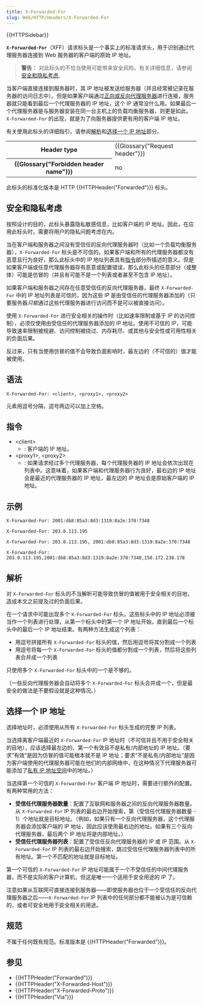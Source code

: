 ```yaml
---
title: X-Forwarded-For
slug: Web/HTTP/Headers/X-Forwarded-For
---
```


{{HTTPSidebar}}

**`X-Forwarded-For`**（XFF）请求标头是一个事实上的标准请求头，用于识别通过代理服务器连接到 Web 服务器的客户端的原始 IP 地址。

> **警告：** 对此标头的不恰当使用可能带来安全风险。有关详细信息，请参阅[安全和隐私考虑](#安全和隐私考虑)。

当客户端直接连接到服务器时，其 IP 地址被发送给服务器（并且经常被记录在服务器的访问日志中）。但是如果客户端通过[正向或反向代理服务器](https://zh.wikipedia.org/wiki/代理服务器)进行连接，服务器就只能看到最后一个代理服务器的 IP 地址，这个 IP 通常没什么用。如果最后一个代理服务器是与服务器安装在同一台主机上的负载均衡服务器，则更是如此。`X-Forwarded-For` 的出现，就是为了向服务器提供更有用的客户端 IP 地址。

有关使用此标头的详细指引，请参阅[解析](#解析)和[选择一个 IP 地址](#选择一个_ip_地址)部分。

<table class="properties">
  <tbody>
    <tr>
      <th scope="row">Header type</th>
      <td>{{Glossary("Request header")}}</td>
    </tr>
    <tr>
      <th scope="row">{{Glossary("Forbidden header name")}}</th>
      <td>no</td>
    </tr>
  </tbody>
</table>

此标头的标准化版本是 HTTP {{HTTPHeader("Forwarded")}} 标头。

## 安全和隐私考虑

按照设计的目的，此标头暴露隐私敏感信息，比如客户端的 IP 地址。因此，在应用此标头时，需要将用户的隐私问题考虑在内。

当在客户端和服务器之间没有受信任的反向代理服务器时（比如一个负载均衡服务器），`X-Forwarded-For` 标头是不可信的。如果客户端和所有的代理服务器都没有恶意且行为良好，那么此标头中的 IP 地址列表具有[指令](#指令)部分所描述的意义。但是如果客户端或任意代理服务器存有恶意或配置错误，那么此标头的任意部分（或整体）可能是仿冒的（并且有可能不是一个列表或者甚至不包含 IP 地址）。

如果客户端和服务器之间存在任意受信任的反向代理服务器，最终 `X-Forwarded-For` 中的 IP 地址列表是可信的，因为这些 IP 是由受信任的代理服务器添加的（只要服务器*只能*通过这些代理服务器进行访问而不是可以被直接访问）。

使用 `X-Forwarded-For` 进行安全相关的操作时（比如速率限制或基于 IP 的访问控制），必须仅使用由受信任的代理服务器添加的 IP 地址。使用不可信的 IP，可能导致速率限制被规避、访问控制被绕过、内存耗尽、或其他与安全性或可用性相关的负面后果。

反过来，只有当使用仿冒的值不会导致负面影响时，最左边的（不可信的）值才能被使用。

## 语法

```http
X-Forwarded-For: <client>, <proxy1>, <proxy2>
```

元素用逗号分隔，逗号两边可以加上空格。

## 指令

- \<client>
  - : 客户端的 IP 地址。
- \<proxy1>, \<proxy2>
  - : 如果请求经过多个代理服务器，每个代理服务器的 IP 地址会依次出现在列表中。这意味着，如果客户端和代理服务器行为良好，最右边的 IP 地址会是最近的代理服务器的 IP 地址，最左边的 IP 地址会是原始客户端的 IP 地址。

## 示例

```http
X-Forwarded-For: 2001:db8:85a3:8d3:1319:8a2e:370:7348

X-Forwarded-For: 203.0.113.195

X-Forwarded-For: 203.0.113.195, 2001:db8:85a3:8d3:1319:8a2e:370:7348

X-Forwarded-For: 203.0.113.195,2001:db8:85a3:8d3:1319:8a2e:370:7348,150.172.238.178
```

## 解析

对 `X-Forwarded-For` 标头的不当解析可能导致仿冒的值被用于安全相关的目地，造成本文之前提及过的负面后果。

在一个请求中可能出现多个 `X-Forwarded-For` 标头。这些标头中的 IP 地址必须被当作一个列表进行处理，从第一个标头中的第一个 IP 地址开始，直到最后一个标头中的最后一个 IP 地址结束。有两种方法生成这个列表：

- 用逗号拼接所有 `X-Forwarded-For` 标头的值，然后用逗号将其分割成一个列表
- 用逗号将每一个 `X-Forwarded-For` 标头的值都分割成一个列表，然后将这些列表合并成一个列表

只使用多个 `X-Forwarded-For` 标头中的一个是不够的。

（一些反向代理服务器会自动将多个 `X-Forwarded-For` 标头合并成一个，但是最安全的做法是不要假设就是这种情况。）

## 选择一个 IP 地址

选择地址时，必须使用从所有 `X-Forwarded-For` 标头生成的完整 IP 列表。

当选择离客户端最近的 `X-Forwarded-For` IP 地址时（不可信并且不用于安全相关的目地），应该选择最左边的、第一个有效且不是私有/内部地址的 IP 地址。（要求”有效“是因为仿冒的值可能根本就不是 IP 地址；要求“不是私有/内部地址”是因为客户端使用的代理服务器可能在他们的内部网络中，在这种情况下代理服务器可能添加了[私有 IP 地址空间](https://en.wikipedia.org/wiki/Private_network)中的地址。）

当选择第一个可信的 `X-Forwarded-For` 客户端 IP 地址时，需要进行额外的配置。有两种常用的方法：

- **受信任代理服务器数量**：配置了互联网和服务器之间的反向代理服务器数量。从 `X-Forwarded-For` IP 列表的最右边开始搜索，第（受信任代理服务器数量 - 1）个地址就是目标地址。（例如，如果只有一个反向代理服务器，这个代理服务器会添加客户端的 IP 地址，因此应该使用最右边的地址。如果有三个反向代理服务器，最后两个 IP 地址将是内部地址。）
- **受信任代理服务器列表**：配置了受信任反向代理服务器的 IP 或 IP 范围。从 `X-Forwarded-For` IP 列表的最右边开始搜索，跳过受信任代理服务器列表中的所有地址。第一个不匹配的地址就是目标地址。

第一个可信的 `X-Forwarded-For` IP 地址可能属于一个不受信任的中间代理服务器，而不是实际的客户计算机，但这是唯一一个适用于安全用途的 IP 了。

注意如果从互联网可直接连接到服务器——即使服务器也位于一个受信任的反向代理服务器之后——`X-Forwarded-For` IP 列表中的任何部分都不能被认为是可信赖的，或者可安全地用于安全相关的用途。

## 规范

不属于任何既有规范。标准版本是 {{HTTPHeader("Forwarded")}}。

## 参见

- {{HTTPHeader("Forwarded")}}
- {{HTTPHeader("X-Forwarded-Host")}}
- {{HTTPHeader("X-Forwarded-Proto")}}
- {{HTTPHeader("Via")}}
